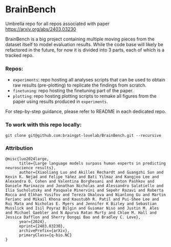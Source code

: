 # BrainBench
Umbrella repo for all repos associated with paper https://arxiv.org/abs/2403.03230

BrainBench is a big project containing multiple moving pieces from the dataset itself to model evaluation results. While the code base will likely be refactored in the future, for now it is divided into 3
parts, each of which is a tracked repo. 

### Repos:
- `experiments`: repo hosting all analyses scripts that can be used to obtain raw results (pre-plotting) to replicate the findings from scratch.
- `finetuning`: repo hosting the finetuning part of the paper.
- `plotting`: repo hosting plotting scripts to remake all figures from the paper using results produced in `experiments`.

For step-by-step guidance, please refer to README in each dedicated repo.

### To work with this repo locally:
```
git clone git@github.com:braingpt-lovelab/BrainBench.git --recursive
```

### Attribution
```
@misc{luo2024large,
      title={Large language models surpass human experts in predicting neuroscience results}, 
      author={Xiaoliang Luo and Akilles Rechardt and Guangzhi Sun and Kevin K. Nejad and Felipe Yáñez and Bati Yilmaz and Kangjoo Lee and Alexandra O. Cohen and Valentina Borghesani and Anton Pashkov and Daniele Marinazzo and Jonathan Nicholas and Alessandro Salatiello and Ilia Sucholutsky and Pasquale Minervini and Sepehr Razavi and Roberta Rocca and Elkhan Yusifov and Tereza Okalova and Nianlong Gu and Martin Ferianc and Mikail Khona and Kaustubh R. Patil and Pui-Shee Lee and Rui Mata and Nicholas E. Myers and Jennifer K Bizley and Sebastian Musslick and Isil Poyraz Bilgin and Guiomar Niso and Justin M. Ales and Michael Gaebler and N Apurva Ratan Murty and Chloe M. Hall and Jessica Dafflon and Sherry Dongqi Bao and Bradley C. Love},
      year={2024},
      eprint={2403.03230},
      archivePrefix={arXiv},
      primaryClass={q-bio.NC}
}
```
